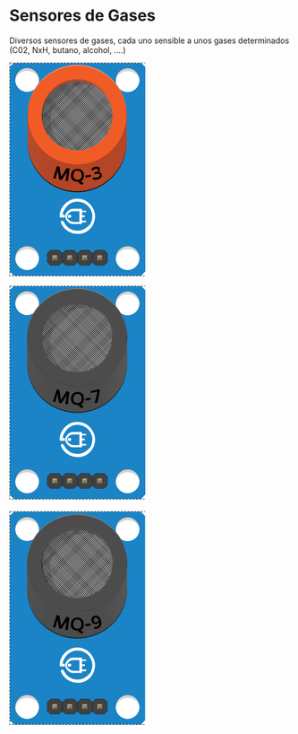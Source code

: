 # Sensores de Gases

Diversos sensores de gases, cada uno sensible a unos gases determinados (C02, NxH, butano, alcohol, ....)

![MQ-3](../images/MQ-3.png)

![MQ-7](../images/MQ-7.png)

![MQ-9](../images/MQ-9.png)
